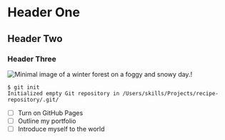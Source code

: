 # Header One
## Header Two
### Header Three

![Minimal image of a winter forest on a foggy and snowy day.!](https://unsplash.com/photos/a-black-and-white-photo-of-a-snow-covered-forest-dkOSkTXwGHw)

```
$ git init
Initialized empty Git repository in /Users/skills/Projects/recipe-repository/.git/
```

- [ ] Turn on GitHub Pages
- [ ] Outline my portfolio
- [ ] Introduce myself to the world
